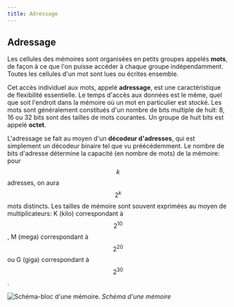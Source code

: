 ```yaml
---
title: Adressage
---
```


## Adressage

Les cellules des mémoires sont organisées en petits groupes appelés
**mots**, de façon à ce que l'on puisse accéder à chaque groupe
indépendamment. Toutes les cellules d'un mot sont lues ou écrites
ensemble.

Cet accès individuel aux mots, appelé **adressage**, est une
caractéristique de flexibilité essentielle. Le temps d'accès aux
données est le même, quel que soit l'endroit dans la mémoire où un mot
en particulier est stocké. Les mots sont généralement constitués d'un
nombre de bits multiple de huit: 8, 16 ou 32 bits sont des tailles de
mots courantes. Un groupe de huit bits est appelé **octet**.

L'adressage se fait au moyen d'un **décodeur d'adresses**, qui est
simplement un décodeur binaire tel que vu préécédemment. Le
nombre de bits d'adresse détermine la capacité (en nombre de mots) de
la mémoire: pour $$k$$ adresses, on aura $$2^k$$ mots distincts. Les
tailles de mémoire sont souvent exprimées au moyen de multiplicateurs:
K (kilo) correspondant à $$2^{10}$$, M (mega) correspondant à $$2^{20}$$
ou G (giga) correspondant à $$2^{30}$$.

![Schéma-bloc d'une mémoire.]({{site.baseurl}}/img/memoire.png "Schéma d'une mémoire")
*Schéma d'une mémoire*

